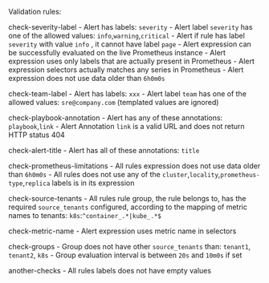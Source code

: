 
Validation rules:

  check-severity-label
    - Alert has labels: `severity`
    - Alert label `severity` has one of the allowed values: `info`,`warning`,`critical`
    - Alert if rule has label `severity` with value `info` , it cannot have label `page`
    - Alert expression can be successfully evaluated on the live Prometheus instance
    - Alert expression uses only labels that are actually present in Prometheus
    - Alert expression selectors actually matches any series in Prometheus
    - Alert expression does not use data older than `6h0m0s`

  check-team-label
    - Alert has labels: `xxx`
    - Alert label `team` has one of the allowed values: `sre@company.com` (templated values are ignored)

  check-playbook-annotation
    - Alert has any of these annotations: `playbook`,`link`
    - Alert Annotation `link` is a valid URL and does not return HTTP status 404

  check-alert-title
    - Alert has all of these annotations: `title`

  check-prometheus-limitations
    - All rules expression does not use data older than `6h0m0s`
    - All rules does not use any of the `cluster`,`locality`,`prometheus-type`,`replica` labels is in its expression

  check-source-tenants
    - All rules rule group, the rule belongs to, has the required `source_tenants` configured, according to the mapping of metric names to tenants: `k8s`:`^container_.*|kube_.*$`

  check-metric-name
    - Alert expression uses metric name in selectors

  check-groups
    - Group does not have other `source_tenants` than: `tenant1`, `tenant2`, `k8s`
    - Group evaluation interval is between `20s` and `10m0s` if set

  another-checks
    - All rules labels does not have empty values

